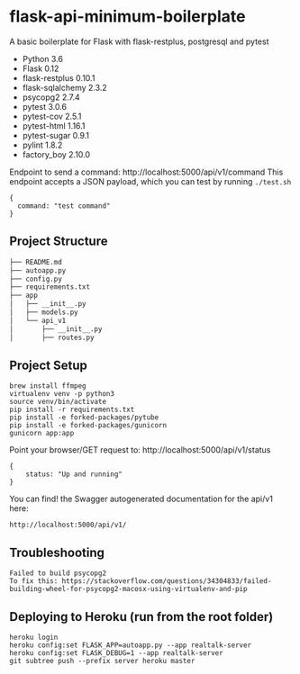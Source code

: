 # flask-api-minimum-boilerplate
A basic boilerplate for Flask with flask-restplus, postgresql and pytest

* Python 3.6
* Flask 0.12
* flask-restplus 0.10.1
* flask-sqlalchemy 2.3.2
* psycopg2 2.7.4
* pytest 3.0.6
* pytest-cov 2.5.1
* pytest-html 1.16.1
* pytest-sugar 0.9.1
* pylint 1.8.2
* factory_boy 2.10.0


Endpoint to send a command: http://localhost:5000/api/v1/command
This endpoint accepts a JSON payload, which you can test by running `./test.sh`
```
{
  command: "test command"
}
```

## Project Structure
  ```sh
  ├── README.md
  ├── autoapp.py
  ├── config.py
  ├── requirements.txt
  ├── app
  │   ├── __init__.py
  │   ├── models.py  
  │   └── api_v1
  │       ├── __init__.py
  │       ├── routes.py
  ```

## Project Setup
```
brew install ffmpeg
virtualenv venv -p python3
source venv/bin/activate
pip install -r requirements.txt
pip install -e forked-packages/pytube
pip install -e forked-packages/gunicorn
gunicorn app:app
```
Point your browser/GET request to:
http://localhost:5000/api/v1/status

```
{
    status: "Up and running"
}
```
You can find! the Swagger autogenerated documentation for the api/v1 here:
```
http://localhost:5000/api/v1/
```
## Troubleshooting
```
Failed to build psycopg2
To fix this: https://stackoverflow.com/questions/34304833/failed-building-wheel-for-psycopg2-macosx-using-virtualenv-and-pip
```


## Deploying to Heroku (run from the root folder)
```
heroku login
heroku config:set FLASK_APP=autoapp.py --app realtalk-server
heroku config:set FLASK_DEBUG=1 --app realtalk-server
git subtree push --prefix server heroku master
```
